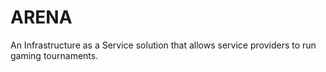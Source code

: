 ARENA
=====

An Infrastructure as a Service solution that allows service providers to run gaming tournaments.
